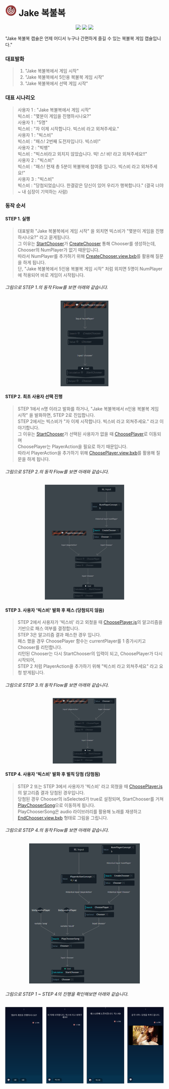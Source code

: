 # <img width="36px" src="./assets/images/icon.png"/> Jake 복불복
<p align="center">
  <img src="http://img.shields.io/:license-mit-green.svg"/>
  <img src="https://img.shields.io/badge/platform-bixby-blue.svg"/>
  <img src="https://img.shields.io/badge/language-javascript-brightgreen.svg"/>
</p>

"Jake 복불복 캡슐은 언제 어디서 누구나 간편하게 즐길 수 있는 복불복 게임 캡슐입니다."

### 대표발화

> 1. "Jake 복불복에서 게임 시작"
> 2. "Jake 복불복에서 5인용 복불복 게임 시작"
> 3. "Jake 복불복에서 선택 게임 시작"

### 대표 시나리오

> 사용자 1 : "Jake 복불복에서 게임 시작"<br>
> 빅스비   : "몇분이 게임을 진행하시나요?"<br>
> 사용자 1 : "5명"<br>
> 빅스비   : "자 이제 시작합니다. 빅스비 라고 외쳐주세요."<br>
> 사용자 1 : "빅스비"<br>
> 빅스비   : "패스! 2번째 도전자입니다. 빅스비!"<br>
> 사용자 2 : "빅뱅"<br>
> 빅스비   : "빅스비라고 외치지 않았습니다. 빅! 스! 비! 라고 외쳐주세요!!"<br>
> 사용자 2 : "빅스비"<br>
> 빅스비   : "패스! 현재 총 5분이 복불복에 참여중 입니다. 빅스비 라고 외쳐주세요!"<br>
> 사용자 3 : "빅스비"<br>
> 빅스비   : "당첨되었습니다. 한결같은 당신이 있어 우리가 행복합니다." (결국 너야~ 내 심장이 기억하는 사람)<br>


### 동작 순서

#### STEP 1. 실행
> 대표발화 "Jake 복불복에서 게임 시작" 을 외치면 빅스비가 "몇분이 게임을 진행하시나요?" 라고 묻게됩니다.<br>
> 그 이유는 [StartChooser](./models/actions/StartChooser.model.bxb)가 [CreateChooser](./models/actions/CreateChooser.model.bxb) 통해 Chooser를 생성하는데, Chooser의 NumPlayer가 없기 때문입니다.<br>
> 따라서 NumPlayer를 추가하기 위해 [CreateChooser.view.bxb](./resources/base/views/CreateChooser.view.bxb)를 활용해 질문을 하게 됩니다.<br>
> 단, "Jake 복불복에서 5인용 복불복 게임 시작" 처럼 외치면 5명이 NumPlayer에 적용되어 바로 게임이 시작됩니다.<br>

###### 그림으로 STEP 1.의 동작 Flow를 보면 아래와 같습니다.
<p align="center"><img src="./assets/flow/step1.png" alt="drawing" width="30%"/></p>


#### STEP 2. 최초 사용자 선택 진행
> STEP 1에서 n명 이라고 발화를 하거나, "Jake 복불복에서 n인용 복불복 게임 시작" 을 발화하면, STEP 2로 진입합니다.<br>
> STEP 2에서는 빅스비가 "자 이제 시작합니다. 빅스비 라고 외쳐주세요." 라고 이야기합니다.<br>
> 그 이유는 [StartChooser](./models/actions/StartChooser.model.bxb)가 선택된 사용자가 없을 때 [ChoosePlayer](./models/actions/ChoosePlayer.model.bxb)로 이동되며<br>
> ChoosePlayer는 PlayerAction을 필요로 하기 때문입니다.<br>
> 따라서 PlayerAction을 추가하기 위해 [ChoosePlayer.view.bxb](./resources/base/views/ChoosePlayer.view.bxb)를 활용해 질문을 하게 됩니다.<br>

###### 그림으로 STEP 2.의 동작 Flow를 보면 아래와 같습니다.
<p align="center"><img src="./assets/flow/step2.png" alt="drawing" width="50%"/></p>


#### STEP 3. 사용자 '빅스비' 발화 후 패스 (당첨되지 않음)
> STEP 2에서 사용자가 '빅스비' 라고 외쳤을 때 [ChoosePlayer.js](./code/ChoosePlayer.js)의 알고리즘을 기반으로 패스 여부를 결정합니다.<br>
> STEP 3은 알고리즘 결과 패스한 경우 입니다. <br>
> 패스 했을 경우 ChoosePlayer 함수는 currentPlayer를 1 증가시키고 Chooser를 리턴합니다.<br>
> 리턴된 Chooser는 다시 StartChooser의 입력이 되고, ChoosePlayer가 다시 시작되어,<br>
> STEP 2 처럼 PlayerAction을 추가하기 위해 "빅스비 라고 외쳐주세요" 라고 요청 받게됩니다.<br>

###### 그림으로 STEP 3.의 동작 Flow를 보면 아래와 같습니다.
<p align="center"><img src="./assets/flow/step3.png" alt="drawing" width="40%"/></p>


#### STEP 4. 사용자 '빅스비' 발화 후 벌칙 당첨 (당첨됨)
> STEP 2 또는 STEP 3에서 사용자가 '빅스비' 라고 외쳤을 때 [ChoosePlayer.js](./code/ChoosePlayer.js)의 알고리즘 결과 당첨된 경우입니다.<br>
> 당첨된 경우 Chooser의 isSelected가 true로 설정되며, StartChooser를 거쳐 [PlayChooserSong](./models/actions/PlayChooserSong.model.bxb)으로 이동하게 됩니다.<br>
> PlayChooserSong은 audio 라이브러리를 활용해 노래를 재생하고 [EndChooser.view.bxb](./resources/base/views/EndChooser.view.bxb) 형태로 그림을 그립니다.<br>

###### 그림으로 STEP 4.의 동작 Flow를 보면 아래와 같습니다.
<p align="center"><img src="./assets/flow/step4.png" alt="drawing" width="70%"/></p>

###### 그림으로 STEP 1 ~ STEP 4의 진행을 확인해보면 아래와 같습니다.
<p align="center"><img src="./assets/flow/result-views.png" alt="drawing" width="100%"/></p>